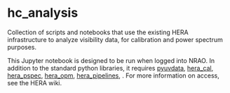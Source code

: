 # hc_analysis

Collection of scripts and notebooks that use the existing HERA infrastructure to analyze visibility data, for calibration and power spectrum purposes.

This Jupyter notebook is designed to be run when logged into NRAO. In addition to the standard python libraries, it requires [pyuvdata](https://github.com/RadioAstronomySoftwareGroup/pyuvdata), [hera_cal](https://github.com/HERA-Team/hera_cal), [hera_pspec](https://github.com/HERA-Team/hera_pspec), [hera_opm](https://github.com/HERA-Team/hera_opm), [hera_pipelines](https://github.com/HERA-Team/hera_pipelines), . For more information on access, see the HERA wiki.
